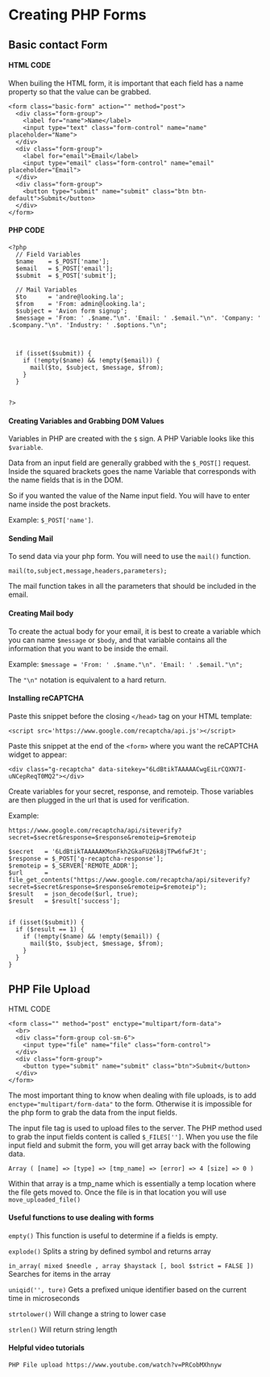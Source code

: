 # Creating PHP Forms

## Basic contact Form
#### HTML CODE


When builing the HTML form, it is important that each field has a name property so that the value can be grabbed.

```
<form class="basic-form" action="" method="post">
  <div class="form-group">
    <label for="name">Name</label>
    <input type="text" class="form-control" name="name" placeholder="Name">
  </div>
  <div class="form-group">
    <label for="email">Email</label>
    <input type="email" class="form-control" name="email" placeholder="Email">
  </div>
  <div class="form-group">
    <button type="submit" name="submit" class="btn btn-default">Submit</button>
  </div>
</form>
```

#### PHP CODE

```
<?php
  // Field Variables
  $name    = $_POST['name'];
  $email   = $_POST['email'];
  $submit  = $_POST['submit'];

  // Mail Variables
  $to      = 'andre@looking.la';
  $from    = 'From: admin@looking.la';
  $subject = 'Avion form signup';
  $message = 'From: ' .$name."\n". 'Email: ' .$email."\n". 'Company: ' .$company."\n". 'Industry: ' .$options."\n";



  if (isset($submit)) {
    if (!empty($name) && !empty($email)) {
      mail($to, $subject, $message, $from);
    }
  }


?>
```
#### Creating Variables and Grabbing DOM Values
Variables in PHP are created with the `$` sign.
A PHP Variable looks like this `$variable`.

Data from an input field are generally grabbed with the `$_POST[]` request. Inside the squared brackets goes the name Variable that corresponds with the name fields that is in the DOM.

So if you wanted the value of the Name input field. You will have to enter name inside the post brackets.

Example: `$_POST['name']`.

#### Sending Mail

To send data via your php form. You will need to use the `mail()` function.

```
mail(to,subject,message,headers,parameters);
```

The mail function takes in all the parameters that should be included in the email.

#### Creating Mail body

To create the actual body for your email, it is best to create a variable which you can name `$message` or `$body`, and that variable contains all the information that you want to be inside the email.

Example: `$message = 'From: ' .$name."\n". 'Email: ' .$email."\n";`

The `"\n"` notation is equivalent to a hard return.

#### Installing reCAPTCHA

Paste this snippet before the closing `</head>` tag on your HTML template:

```
<script src='https://www.google.com/recaptcha/api.js'></script>
```

Paste this snippet at the end of the `<form>` where you want the reCAPTCHA widget to appear:
```
<div class="g-recaptcha" data-sitekey="6LdBtikTAAAAACwgEiLrCQXN7I-uNCepReqT0MQ2"></div>
```

Create variables for your secret, response, and remoteip. Those variables are then plugged in the url that is used for verification.

Example:

```
https://www.google.com/recaptcha/api/siteverify?secret=$secret&response=$response&remoteip=$remoteip
```


```
$secret   = '6LdBtikTAAAAAKMonFkh2GkaFU26k8jTPw6fwFJt';
$response = $_POST['g-recaptcha-response'];
$remoteip = $_SERVER['REMOTE_ADDR'];
$url      = file_get_contents("https://www.google.com/recaptcha/api/siteverify?secret=$secret&response=$response&remoteip=$remoteip");
$result   = json_decode($url, true);
$result   = $result['success'];


if (isset($submit)) {
  if ($result == 1) {
    if (!empty($name) && !empty($email)) {
      mail($to, $subject, $message, $from);
    }
  }
}
```

## PHP File Upload

HTML CODE
```
<form class="" method="post" enctype="multipart/form-data">
  <br>
  <div class="form-group col-sm-6">
    <input type="file" name="file" class="form-control">
  </div>
  <div class="form-group">
    <button type="submit" name="submit" class="btn">Submit</button>
  </div>
</form>
```
The most important thing to know when dealing with file uploads, is to add `enctype="multipart/form-data"` to the form. Otherwise it is impossible for the php form to grab the data from the input fields.

The input file tag is used to upload files to the server. The PHP method used to grab the input fields content is called `$_FILES['']`. When you use the file input field and submit the form, you will get array back with the following data.

```
Array ( [name] => [type] => [tmp_name] => [error] => 4 [size] => 0 )
```

Within that array is a tmp_name which is essentially a temp location where the file gets moved to. Once the file is in that location you will use `move_uploaded_file()`


#### Useful functions to use dealing with forms
`empty()` This function is useful to determine if a fields is empty.

`explode()` Splits a string by defined symbol and returns array

`in_array( mixed $needle , array $haystack [, bool $strict = FALSE ])` Searches for items in the array

`uniqid('', ture)` Gets a prefixed unique identifier based on the current time in microseconds

`strtolower()` Will change a string to lower case

`strlen()` Will return string length

#### Helpful video tutorials
```
PHP File upload https://www.youtube.com/watch?v=PRCobMXhnyw
```
